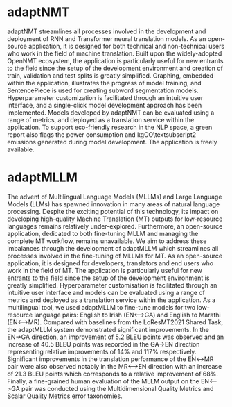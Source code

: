 # adaptNMT

adaptNMT streamlines all processes involved in the development and deployment of RNN and Transformer neural translation models. As an open-source application, it is designed for both technical and non-technical users who work in the field of machine translation. Built upon the widely-adopted OpenNMT ecosystem, the application is particularly useful for new entrants to the field since the setup of the development environment and creation of train, validation  and test splits is greatly simplified. Graphing, embedded within the application, illustrates the progress of model training, and SentencePiece is used for creating subword segmentation models. Hyperparameter customization is facilitated through an intuitive user interface, and a single-click model development approach has been implemented. Models developed by adaptNMT can be evaluated using a range of metrics, and deployed as a translation service within the application. To support eco-friendly research in the NLP space, a green report also flags the power consumption and kgCO\textsubscript2 emissions generated during model development. The application is freely available.

# adaptMLLM

The advent of Multilingual Language Models (MLLMs) and Large Language Models (LLMs) has spawned innovation in many areas of natural language processing. Despite the exciting potential of this technology, its impact on developing high-quality Machine Translation (MT) outputs for low-resource languages remains relatively under-explored. Furthermore, an open-source application, dedicated to both fine-tuning MLLM and managing the complete MT workflow, remains unavailable. We aim to address these imbalances through the development of adaptMLLM which streamlines all processes involved in the fine-tuning of MLLMs for MT. As an open-source application, it is designed for developers, translators and end users who work in the field of MT. The application is particularly useful for new entrants to the field since the setup of the development environment is greatly simplified. Hyperparameter customisation is facilitated through an intuitive user interface and models can be evaluated using a range of metrics and deployed as a translation service within the application. As a multilingual tool, we used adaptMLLM to fine-tune models for two low-resource language pairs: English to Irish (EN<-->GA) and English to Marathi (EN<-->MR). Compared with baselines from the LoResMT2021 Shared Task, the adaptMLLM system demonstrated significant improvements. In the EN$\rightarrow$GA direction, an improvement of 5.2 BLEU points was observed and an increase of 40.5 BLEU points was recorded in the GA$\rightarrow$EN direction representing relative improvements of 14% and 117% respectively. Significant improvements in the translation performance of the EN$\leftrightarrow$MR pair were also observed notably in the MR<-->EN direction with an increase of 21.3 BLEU points which corresponds to a relative improvement of 68%. Finally, a fine-grained human evaluation of the MLLM output on the EN<-->GA pair was conducted using the Multidimensional Quality Metrics and Scalar Quality Metrics error taxonomies.
